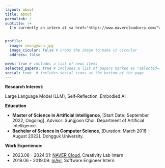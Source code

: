 ```yaml
---
layout: about
title: about
permalink: /
subtitle: |+
  I'm currently an intern at <a href="https://www.navercloudcorp.com/">Naver Cloud</a>, working with the Creativity Lab team.<br> I'm also a Master's student in Artificial Intelligence at <a href="http://xai.korea.ac.kr/">Korea University</a>, supervised by professor <a href="https://sites.google.com/view/sungjoon-choi/personal">Sungjoon Choi</a>.


profile:
  image: seungyoun.jpg
  image_cicular: false # crops the image to make it circular
  address: false

news: true # includes a list of news items
selected_papers: true # includes a list of papers marked as "selected={true}"
social: true  # includes social icons at the bottom of the page
---
```


**Research Interest:** 

Large Language Model (LLM), Self-Reflection, Embodied AI

**Education**
- **Master of Science in Artificial Intelligence**, [Start Date: September 2022, Ongoing]. Advisor: Sungjoon Choi. Department of Artificial Intelligence.
- **Bachelor of Science in Computer Science**, [Duration: March 2018 - August 2022]. Dongguk University.


**Work Experience:** 
- 2023.08 - 2024.01: [NAVER Cloud](https://www.navercloudcorp.com/), Creativity Lab Intern
- 2019.06 - 2019.09: [mAyI](https://may-i.io/), Software Engineer Intern